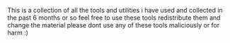 This is a collection of all the tools and utilities i have used and collected in the past 6 months or so 
feel free to use these tools redistribute them and change the material 
please dont use any of these tools maliciously or for harm 
:)

